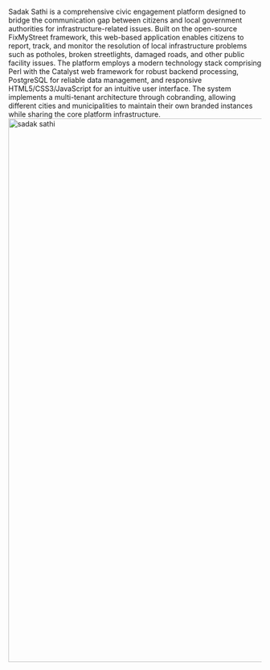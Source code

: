 Sadak Sathi is a comprehensive civic engagement platform designed to bridge the communication gap between citizens and local government authorities for infrastructure-related issues. Built on the open-source FixMyStreet framework, this web-based application enables citizens to report, track, and monitor the resolution of local infrastructure problems such as potholes, broken streetlights, damaged roads, and other public facility issues.
The platform employs a modern technology stack comprising Perl with the Catalyst web framework for robust backend processing, PostgreSQL for reliable data management, and responsive HTML5/CSS3/JavaScript for an intuitive user interface. The system implements a multi-tenant architecture through cobranding, allowing different cities and municipalities to maintain their own branded instances while sharing the core platform infrastructure.
<img width="1920" height="1080" alt="sadak sathi" src="https://github.com/user-attachments/assets/b0749f74-74d7-4a9f-92eb-9500f9ac501d" />
